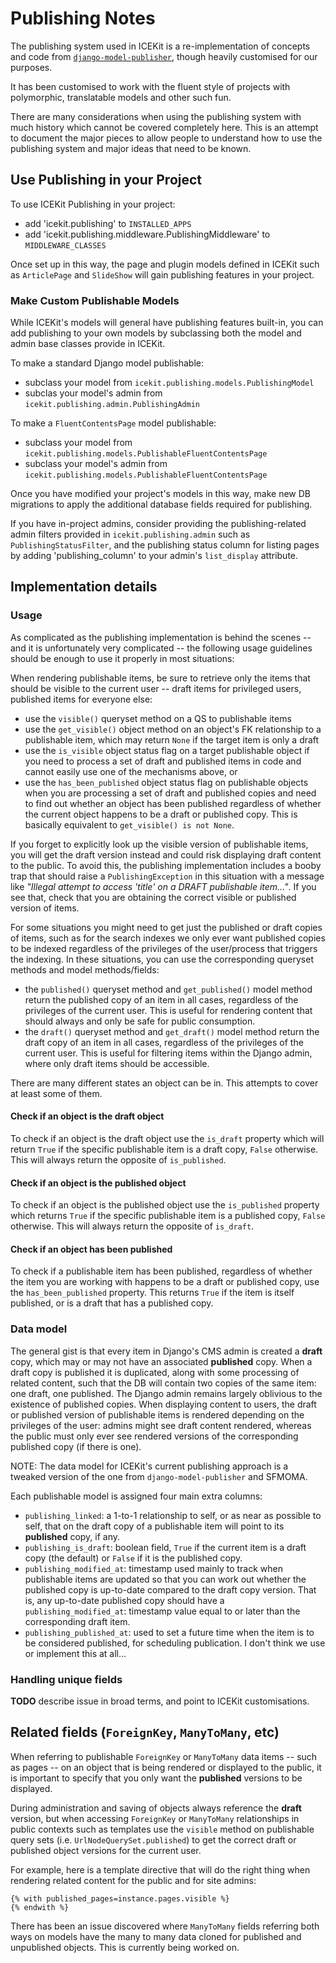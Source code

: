 # Publishing Notes

The publishing system used in ICEKit is a re-implementation of concepts and code from
[`django-model-publisher`](https://github.com/jp74/django-model-publisher), though heavily
customised for our purposes.

It has been customised to work with the fluent style of projects with polymorphic, translatable
models and other such fun.

There are many considerations when using the publishing system with much history which cannot be
covered completely here. This is an attempt to document the major pieces to allow people to
understand how to use the publishing system and major ideas that need to be known.

## Use Publishing in your Project

To use ICEKit Publishing in your project:

* add 'icekit.publishing' to `INSTALLED_APPS`
* add 'icekit.publishing.middleware.PublishingMiddleware' to `MIDDLEWARE_CLASSES`

Once set up in this way, the page and plugin models defined in ICEKit such as
`ArticlePage` and `SlideShow` will gain publishing features in your project.

### Make Custom Publishable Models

While ICEKit's models will general have publishing features built-in, you can add
publishing to your own models by subclassing both the model and admin base classes
provide in ICEKit.

To make a standard Django model publishable:

* subclass your model from `icekit.publishing.models.PublishingModel`
* subclas your model's admin from `icekit.publishing.admin.PublishingAdmin`

To make a `FluentContentsPage` model publishable:

* subclass your model from `icekit.publishing.models.PublishableFluentContentsPage`
* subclass your model's admin from `icekit.publishing.models.PublishableFluentContentsPage`

Once you have modified your project's models in this way, make new DB migrations to
apply the additional database fields required for publishing.

If you have in-project admins, consider providing the publishing-related admin
filters provided in `icekit.publishing.admin` such as `PublishingStatusFilter`,
and the publishing status column for listing pages by adding 'publishing_column'
to your admin's `list_display` attribute.

## Implementation details

### Usage

As complicated as the publishing implementation is behind the scenes -- and it is
unfortunately very complicated -- the following usage guidelines should be enough to
use it properly in most situations:

When rendering publishable items, be sure to retrieve only the items that should be visible to
the current user -- draft items for privileged users, published items for everyone else:

* use the `visible()` queryset method on a QS to publishable items
* use the `get_visible()` object method on an object's FK relationship to a publishable item,
  which may return `None` if the target item is only a draft
* use the `is_visible` object status flag on a target publishable object if you need to
  process a set of draft and published items in code and cannot easily use one of the
  mechanisms above, or
* use the `has_been_published` object status flag on publishable objects when you are
  processing a set of draft and published copies and need to find out whether an object has
  been published regardless of whether the current object happens to be a draft or
  published copy. This is basically equivalent to `get_visible() is not None`.

If you forget to explicitly look up the visible version of publishable items, you will get the
draft version instead and could risk displaying draft content to the public. To avoid this,
the publishing implementation includes a booby trap that should raise a `PublishingException`
in this situation with a message like
*"Illegal attempt to access 'title' on a DRAFT publishable item..."*. If you see that, check
that you are obtaining the correct visible or published version of items.

For some situations you might need to get just the published or draft copies of items, such
as for the search indexes we only ever want published copies to be indexed regardless of the
privileges of the user/process that triggers the indexing. In these situations, you can use
the corresponding queryset methods and model methods/fields:

* the `published()` queryset method and `get_published()` model method return the published
  copy of an item in all cases, regardless of the privileges of the current user. This is
  useful for rendering content that should always and only be safe for public consumption.
* the `draft()` queryset method and `get_draft()` model method return the draft
  copy of an item in all cases, regardless of the privileges of the current user. This is
  useful for filtering items within the Django admin, where only draft items should
  be accessible.

There are many different states an object can be in. This attempts to cover at least some of them.

#### Check if an object is the draft object

To check if an object is the draft object use the `is_draft` property which will return `True`
if the specific publishable item is a draft copy, `False` otherwise. This will always return
the opposite of `is_published`.

#### Check if an object is the published object

To check if an object is the published object use the `is_published` property which returns
`True` if the specific publishable item is a published copy, `False` otherwise. This will
always return the opposite of `is_draft`.

#### Check if an object has been published

To check if a publishable item has been published, regardless of whether the item you are
working with happens to be a draft or published copy, use the `has_been_published` property.
This returns `True` if the item is itself published, or is a draft that has a published copy.

### Data model

The general gist is that every item in Django's CMS admin is created a **draft** copy, which
may or may not have an associated **published** copy. When a draft copy is published it is
duplicated, along with some processing of related content, such that the DB will contain two
copies of the same item: one draft, one published. The Django admin remains largely
oblivious to the existence of published copies. When displaying content to users, the draft
or published version of publishable items is rendered depending on the privileges of the
user: admins might see draft content rendered, whereas the public must only ever see
rendered versions of the corresponding published copy (if there is one).

NOTE: The data model for ICEKit's current publishing approach is a tweaked version of the
one from `django-model-publisher` and SFMOMA.

Each publishable model is assigned four main extra columns:

* `publishing_linked`: a 1-to-1 relationship to self, or as near as possible to self, that
  on the draft copy of a publishable item will point to its **published** copy, if any.
* `publishing_is_draft`: boolean field, `True` if the current item is a draft copy (the
  default) or `False` if it is the published copy.
* `publishing_modified_at`: timestamp used mainly to track when publishable items are
  updated so that you can work out whether the published copy is up-to-date compared to
  the draft copy version. That is, any up-to-date published copy should have a
  `publishing_modified_at`: timestamp value equal to or later than the corresponding draft
  item.
* `publishing_published_at`: used to set a future time when the item is to be considered
  published, for scheduling publication. I don't think we use or implement this at all...

### Handling unique fields

**TODO** describe issue in broad terms, and point to ICEKit customisations.

## Related fields (`ForeignKey`, `ManyToMany`, etc)

When referring to publishable `ForeignKey` or `ManyToMany` data items -- such as pages -- on an
object that is being rendered or displayed to the public, it is important to specify that you
only want the **published** versions to be displayed.

During administration and saving of objects always reference the **draft** version, but when
accessing `ForeignKey` or `ManyToMany` relationships in public contexts such as templates use
the `visible` method on publishable query sets (i.e. `UrlNodeQuerySet.published`) to get
the correct draft or published object versions for the current user.

For example, here is a template directive that will do the right thing when rendering related
content for the public and for site admins:

```
{% with published_pages=instance.pages.visible %}
{% endwith %}
```

There has been an issue discovered where `ManyToMany` fields referring both ways on models have
the many to many data cloned for published and unpublished objects. This is currently being worked
on.
